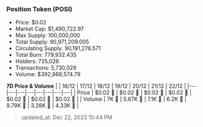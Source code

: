 
  ### Position Token (POSI)
  - Price: $0.02
  - Market Cap: $1,490,722.97
  - Max Supply: 100,000,000
  - Total Supply: 90,971,209.005
  - Circulating Supply: 90,191,276.571
  - Total Burn: 779,932.435
  - Holders: 735,026
  - Transactions: 5,730,029
  - Volume: $392,868,574.79

  **7D Price & Volume**
  | | 16&#x2F;12 | 17&#x2F;12 | 18&#x2F;12 | 19&#x2F;12 | 20&#x2F;12 | 21&#x2F;12 | 22&#x2F;12 |
  |---|---|---|---|---|---|---|---|
  | Price | $0.02 🚀 | $0.02 🔻 | $0.02 🔻 | $0.02 🚀 | $0.02 🔻 | $0.02 🚀 | $0.02 🔻 |
  | Volume | 7K 🚀 | 5.67K 🔻 | 7.1K 🚀 | 6.2K 🔻 | 9.79K 🚀 | 3.28K 🔻 | 4.33K 🚀 |

  > updated_at: Dec 22, 2023 10:44 PM
